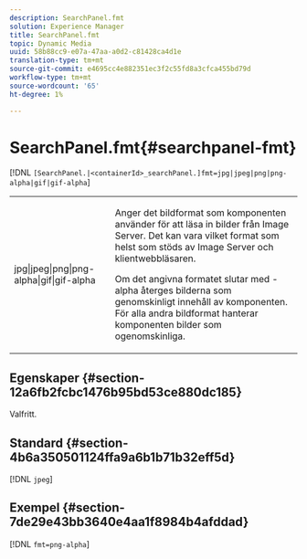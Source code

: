 ```yaml
---
description: SearchPanel.fmt
solution: Experience Manager
title: SearchPanel.fmt
topic: Dynamic Media
uuid: 58b88cc9-e07a-47aa-a0d2-c81428ca4d1e
translation-type: tm+mt
source-git-commit: e4695cc4e882351ec3f2c55fd8a3cfca455bd79d
workflow-type: tm+mt
source-wordcount: '65'
ht-degree: 1%

---
```



# SearchPanel.fmt{#searchpanel-fmt}

[!DNL `[SearchPanel.|<containerId>_searchPanel.]fmt=jpg|jpeg|png|png-alpha|gif|gif-alpha`]

<table id="table_8629FDB399124A57B8026E46687D0BC2"> 
 <tbody> 
  <tr> 
   <td colname="col1"> <p> <span class="codeph"> jpg|jpeg|png|png-alpha|gif|gif-alpha</span> </p> </td> 
   <td colname="col2"> <p> Anger det bildformat som komponenten använder för att läsa in bilder från Image Server. Det kan vara vilket format som helst som stöds av Image Server och klientwebbläsaren. </p> <p>Om det angivna formatet slutar med <span class="codeph"> -alpha</span> återges bilderna som genomskinligt innehåll av komponenten. För alla andra bildformat hanterar komponenten bilder som ogenomskinliga. </p> </td> 
  </tr> 
 </tbody> 
</table>

## Egenskaper {#section-12a6fb2fcbc1476b95bd53ce880dc185}

Valfritt.

## Standard {#section-4b6a350501124ffa9a6b1b71b32eff5d}

[!DNL `jpeg`]

## Exempel {#section-7de29e43bb3640e4aa1f8984b4afddad}

[!DNL `fmt=png-alpha`]
